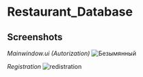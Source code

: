 # Restaurant_Database

## Screenshots

*Mainwindow.ui (Autorization)*
![Безымянный](https://user-images.githubusercontent.com/97480374/222922980-d85a0fd0-5753-4732-a20f-ad5b0002c370.png)

*Registration*
![redistration](https://user-images.githubusercontent.com/97480374/222923329-b90de66c-c908-4d2e-9a05-efce528a5a90.png)

